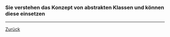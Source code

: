 ### Sie verstehen das Konzept von abstrakten Klassen und können diese einsetzen

---

[Zurück](100vererbung.md)


